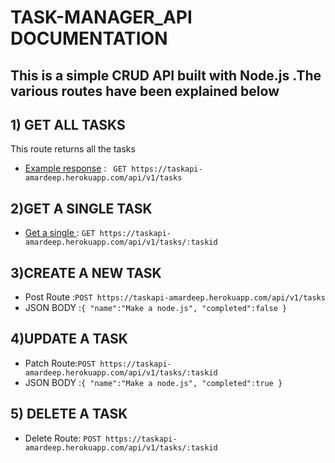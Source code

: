 # TASK-MANAGER_API DOCUMENTATION
## This is a simple CRUD API built with Node.js .The various routes have been explained below
## 1) GET ALL TASKS
This route returns all the tasks 
* [Example response](https://taskapi-amardeep.herokuapp.com/api/v1/tasks) : ` GET https://taskapi-amardeep.herokuapp.com/api/v1/tasks`
## 2)GET A SINGLE TASK
* [Get a single ](https://taskapi-amardeep.herokuapp.com/api/v1/tasks/6180157f0382a815c86bcf42) : `GET https://taskapi-amardeep.herokuapp.com/api/v1/tasks/:taskid`
## 3)CREATE A NEW TASK
* Post  Route :`POST https://taskapi-amardeep.herokuapp.com/api/v1/tasks`
* JSON BODY :`{
    "name":"Make a node.js",
    "completed":false
}`
## 4)UPDATE A TASK
* Patch Route:`POST https://taskapi-amardeep.herokuapp.com/api/v1/tasks/:taskid`
* JSON BODY :`{
    "name":"Make a node.js",
    "completed":true
}`
## 5) DELETE A TASK
*  Delete Route: `POST https://taskapi-amardeep.herokuapp.com/api/v1/tasks/:taskid`


